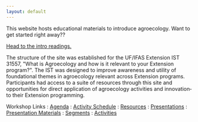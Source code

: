 ```yaml
---
layout: default
---
```


This website hosts educational materials to introduce
agroecology. Want to get started right away??

<a href="{{ site.baseurl}}/JUMP-to-intro-readings">
<i class="fa fa-angle-double-right fa-fw"></i> Head to the intro readings.</a>

The structure of the site was established for the UF/IFAS Extension IST 31557,
"What is Agroecology and how is it relevant to your Extension program?". The IST
was designed to improve awareness and utility of foundational themes in
agroecology relevant across Extension programs. Participants had access to a
suite of resources through this site and opportunities for direct application of
agroecology activities and innovation­ to their Extension programming.

Workshop Links
: <a href="{{ site.baseurl}}/agenda.pdf">
  <i class="fa fa-file-text-o fa-fw"></i> Agenda</a>
: <a href="{{ site.baseurl}}/schedule">
  <i class="fa fa-calendar fa-fw"></i> Activity Schedule</a>
: <a href="{{ site.baseurl}}/resources">
  <i class="fa fa-book fa-fw"></i> Resources</a>
: <a href="{{ site.baseurl}}/presentations">
  <i class="fa fa-comment fa-fw"></i> Presentations</a>
: <a href="{{ site.baseurl}}/materials">
  <i class="fa fa-list-alt fa-fw"></i> Presentation Materials</a>
: <a href="{{ site.baseurl}}/segments">
  <i class="fa fa-cubes fa-fw"></i> Segments</a>
: <a href="{{ site.baseurl}}/activities">
  <i class="fa fa-bullseye fa-fw"></i> Activities</a>
